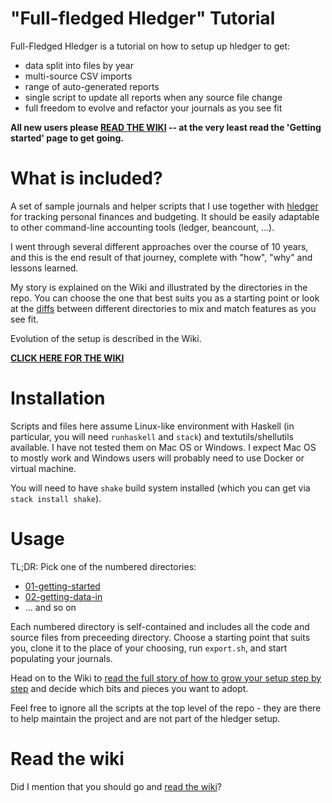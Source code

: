 # "Full-fledged Hledger" Tutorial

Full-Fledged Hledger is a tutorial on how to setup up hledger to get:
- data split into files by year
- multi-source CSV imports
- range of auto-generated reports
- single script to update all reports when any source file change
- full freedom to evolve and refactor your journals as you see fit

**All new users please [READ THE WIKI](https://github.com/adept/full-fledged-hledger/wiki) -- at the very least read the 'Getting started' page to get going.**

# What is included?

A set of sample journals and helper scripts that I use together with [hledger](http://hledger.org) for tracking personal finances
and budgeting. It should be easily adaptable to other command-line accounting tools (ledger, beancount, ...).

I went through several different approaches over the course of 10 years, and this is the end result of that journey, complete with "how", "why" and lessons learned. 

My story is explained on the Wiki and illustrated by the directories
in the repo. You can choose the one that best suits you as a starting
point or look at the [diffs](../../tree/master/diffs) between
different directories to mix and match features as you see fit.

Evolution of the setup is described in the Wiki.

**[CLICK HERE FOR THE WIKI](https://github.com/adept/full-fledged-hledger/wiki)**

# Installation

Scripts and files here assume Linux-like environment with Haskell (in
particular, you will need `runhaskell` and `stack`) and
textutils/shellutils available. I have not tested them on Mac OS or
Windows. I expect Mac OS to mostly work and Windows users will
probably need to use Docker or virtual machine.

You will need to have `shake` build system installed (which you can
get via `stack install shake`). 

# Usage

TL;DR: Pick one of the numbered directories:
* [01-getting-started](../../tree/master/01-getting-started)
* [02-getting-data-in](../../tree/master/02-getting-data-in)
* ... and so on

Each numbered directory is self-contained and  includes all the code and source files from preceeding directory. Choose a starting point that suits you, clone it to the place of your choosing, run `export.sh`, and start populating your journals. 

Head on to the Wiki to [read the full story of how to grow your setup step by step](https://github.com/adept/full-fledged-hledger/wiki) and decide which bits and pieces you want to adopt.

Feel free to ignore all the scripts at the top level of the repo - they are there to help maintain the project and are not part of the hledger setup.

# Read the wiki

Did I mention that you should go and [read the wiki](https://github.com/adept/full-fledged-hledger/wiki)?
